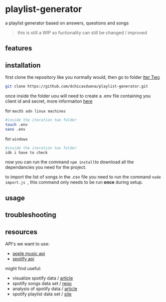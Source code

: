 # playlist-generator
a playlist generator based on answers, questions and songs

> this is still a WIP so fuctionality can still be changed / improved

## features

## installation
first clone the repository like you normally would, then go to folder [Iter Two](https://github.com/dchicasduena/playlist-generator/tree/main/Iter%20Two`)

```bash
git clone https://github.com/dchicasduena/playlist-generator.git
```

once inside the folder uou will need to create a .env file containing you client id and secret, more informaiton [here](https://developer.spotify.com/documentation/general/guides/authorization/app-settings/)

for `macOS adn linux machines`

```bash
#inside the iteration two folder
touch .env
nano .env
```

for `windows`

```bash
#inside the iteration two folder
idk i have to check
```
now you can run the command `npm install`to download all the dependancies you need for the project. 

to import the list of songs in the .csv file you need to run the command `node import.js `, this command only needs to be run **once** during setup.

## usage

## troubleshooting

## resources

API's we want to use: 
- [apple music api](https://developer.apple.com/documentation/applemusicapi/)
- [spotify api](https://developer.spotify.com/documentation/web-api/)

might find useful:
- visualize spotify data / [article](https://towardsdatascience.com/visualizing-spotify-songs-with-python-an-exploratory-data-analysis-fc3fae3c2c09)
- spotify songs data set / [repo](https://github.com/rfordatascience/tidytuesday/blob/master/data/2020/2020-01-21/readme.md)
- analysis of spotify data / [article](https://rstudio-pubs-static.s3.amazonaws.com/594440_b5a14885d559413ab6e57087eddd68e6.html)
- spotify playlist data set / [site](https://www.aicrowd.com/challenges/spotify-million-playlist-dataset-challenge#dataset)
